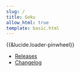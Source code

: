 ```yaml
---
slug: /
title: Goku
allow_html: true
template: basic.html
---
```


<style>
  #spinner svg {
    animation: spin 4s infinite linear;
    display: inline-block;
    transform-origin: center;
  }
  @keyframes spin {
    from { transform: rotate(0deg); }
    to { transform: rotate(360deg); }
  }
</style>
  
<div id="spinner">{{&lucide.loader-pinwheel}}</div>

- [Releases](/releases)
- [Changelog](/changelog)
